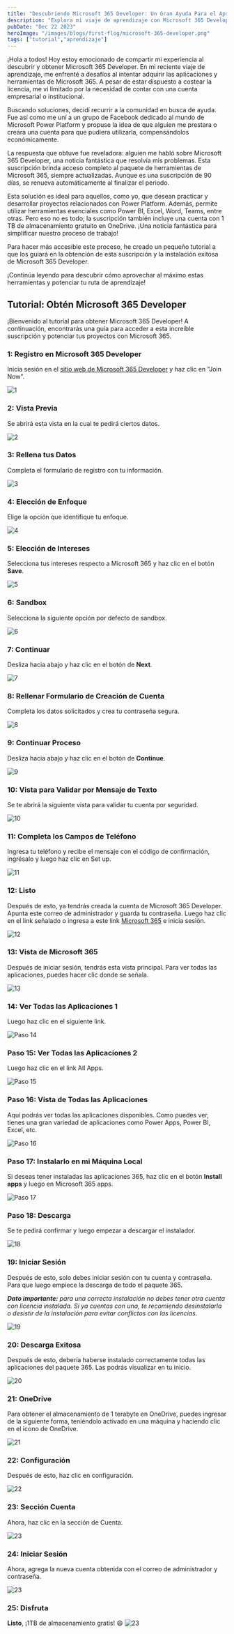 ```yaml
---
title: "Descubriendo Microsoft 365 Developer: Un Gran Ayuda Para el Aprendizaje"
description: "Explora mi viaje de aprendizaje con Microsoft 365 Developer y descubre cómo superar obstáculos para aprovechar al máximo esta plataforma de desarrollo."
pubDate: "Dec 22 2023"
heroImage: "/images/blogs/first-flog/microsoft-365-developer.png"
tags: ["tutorial","aprendizaje"]
---
```


¡Hola a todos! Hoy estoy emocionado de compartir mi experiencia al descubrir y obtener Microsoft 365 Developer. En mi reciente viaje de aprendizaje, me enfrenté a desafíos al intentar adquirir las aplicaciones y herramientas de Microsoft 365. A pesar de estar dispuesto a costear la licencia, me vi limitado por la necesidad de contar con una cuenta empresarial o institucional.

Buscando soluciones, decidí recurrir a la comunidad en busca de ayuda. Fue así como me uní a un grupo de Facebook dedicado al mundo de Microsoft Power Platform y propuse la idea de que alguien me prestara o creara una cuenta para que pudiera utilizarla, compensándolos económicamente.

La respuesta que obtuve fue reveladora: alguien me habló sobre Microsoft 365 Developer, una noticia fantástica que resolvía mis problemas. Esta suscripción brinda acceso completo al paquete de herramientas de Microsoft 365, siempre actualizadas. Aunque es una suscripción de 90 días, se renueva automáticamente al finalizar el periodo.

Esta solución es ideal para aquellos, como yo, que desean practicar y desarrollar proyectos relacionados con Power Platform. Además, permite utilizar herramientas esenciales como Power BI, Excel, Word, Teams, entre otras. Pero eso no es todo; la suscripción también incluye una cuenta con 1 TB de almacenamiento gratuito en OneDrive. ¡Una noticia fantástica para simplificar nuestro proceso de trabajo!

Para hacer más accesible este proceso, he creado un pequeño tutorial a que los guiará en la obtención de esta suscripción y la instalación exitosa de Microsoft 365 Developer.

¡Continúa leyendo para descubrir cómo aprovechar al máximo estas herramientas y potenciar tu ruta de aprendizaje!

## Tutorial: Obtén Microsoft 365 Developer

¡Bienvenido al tutorial para obtener Microsoft 365 Developer! A continuación, encontrarás una guía para acceder a esta increíble suscripción y potenciar tus proyectos con Microsoft 365.

### 1: Registro en Microsoft 365 Developer
Inicia sesión en el [sitio web de Microsoft 365 Developer](https://developer.microsoft.com/en-us/microsoft-365/dev-program) y haz clic en "Join Now".

![1](/images/blogs/first-flog/microsoft-365-developer-1.png)

### 2: Vista Previa
Se abrirá esta vista en la cual te pedirá ciertos datos.

![2](/images/blogs/first-flog/microsoft-365-developer-2.png)

### 3: Rellena tus Datos
Completa el formulario de registro con tu información.

![3](/images/blogs/first-flog/microsoft-365-developer-3.png)

### 4: Elección de Enfoque
Elige la opción que identifique tu enfoque.

![4](/images/blogs/first-flog/microsoft-365-developer-4.png)

### 5: Elección de Intereses
Selecciona tus intereses respecto a Microsoft 365 y haz clic en el botón **Save**.

![5](/images/blogs/first-flog/microsoft-365-developer-5.png)

### 6: Sandbox
Selecciona la siguiente opción por defecto de sandbox.

![6](/images/blogs/first-flog/microsoft-365-developer-6.png)

### 7: Continuar
Desliza hacia abajo y haz clic en el botón de **Next**.

![7](/images/blogs/first-flog/microsoft-365-developer-7.png)

### 8: Rellenar Formulario de Creación de Cuenta
Completa los datos solicitados y crea tu contraseña segura.

![8](/images/blogs/first-flog/microsoft-365-developer-8.png)

### 9: Continuar Proceso
Desliza hacia abajo y haz clic en el botón de **Continue**.

![9](/images/blogs/first-flog/microsoft-365-developer-9.png)

### 10: Vista para Validar por Mensaje de Texto
Se te abrirá la siguiente vista para validar tu cuenta por seguridad.

![10](/images/blogs/first-flog/microsoft-365-developer-10.png)

### 11: Completa los Campos de Teléfono
Ingresa tu teléfono y recibe el mensaje con el código de confirmación, ingrésalo y luego haz clic en Set up.

![11](/images/blogs/first-flog/microsoft-365-developer-11.png)

### 12: Listo
Después de esto, ya tendrás creada la cuenta de Microsoft 365 Developer. Apunta este correo de administrador y guarda tu contraseña. Luego haz clic en el link señalado o ingresa a este link [Microsoft 365](https://www.office.com/) e inicia sesión.

![12](/images/blogs/first-flog/microsoft-365-developer-12.png)

### 13: Vista de Microsoft 365
Después de iniciar sesión, tendrás esta vista principal. Para ver todas las aplicaciones, puedes hacer clic donde se señala.

![13](/images/blogs/first-flog/microsoft-365-developer-13.png)

### 14: Ver Todas las Aplicaciones 1
Luego haz clic en el siguiente link.

![Paso 14](/images/blogs/first-flog/microsoft-365-developer-14.png)

### Paso 15: Ver Todas las Aplicaciones 2
Luego haz clic en el link All Apps.

![Paso 15](/images/blogs/first-flog/microsoft-365-developer-15.png)

### Paso 16: Vista de Todas las Aplicaciones
Aquí podrás ver todas las aplicaciones disponibles. Como puedes ver, tienes una gran variedad de aplicaciones como Power Apps, Power BI, Excel, etc.

![Paso 16](/images/blogs/first-flog/microsoft-365-developer-16.png)

### Paso 17: Instalarlo en mi Máquina Local
Si deseas tener instaladas las aplicaciones 365, haz clic en el botón **Install apps** y luego en Microsoft 365 apps.

![Paso 17](/images/blogs/first-flog/microsoft-365-developer-17.png)

### Paso 18: Descarga
Se te pedirá confirmar y luego empezar a descargar el instalador.

![18](/images/blogs/first-flog/microsoft-365-developer-18.png)

### 19: Iniciar Sesión
Después de esto, solo debes iniciar sesión con tu cuenta y contraseña. Para que luego empiece la descarga de todo el paquete 365.

_**Dato importante:** para una correcta instalación no debes tener otra cuenta con licencia instalada. Si ya cuentas con una, te recomiendo desinstalarla o desistir de la instalación para evitar conflictos con las licencias._

![19](/images/blogs/first-flog/microsoft-365-developer-19.png)

### 20: Descarga Exitosa
Después de esto, debería haberse instalado correctamente todas las aplicaciones del paquete 365. Las podrás visualizar en tu inicio.

![20](/images/blogs/first-flog/microsoft-365-developer-20.png)

### 21: OneDrive
Para obtener el almacenamiento de 1 terabyte en OneDrive, puedes ingresar de la siguiente forma, teniéndolo activado en una máquina y haciendo clic en el icono de OneDrive.

![21](/images/blogs/first-flog/microsoft-365-developer-21.png)

### 22: Configuración
Después de esto, haz clic en configuración.

![22](/images/blogs/first-flog/microsoft-365-developer-22.png)

### 23: Sección Cuenta
Ahora, haz clic en la sección de Cuenta.

![23](/images/blogs/first-flog/microsoft-365-developer-23.png)

### 24: Iniciar Sesión
Ahora, agrega la nueva cuenta obtenida con el correo de administrador y contraseña.

![23](/images/blogs/first-flog/microsoft-365-developer-24.png)

### 25: Disfruta
**Listo**, ¡1TB de almacenamiento gratis! 😄
![23](/images/blogs/first-flog/microsoft-365-developer-25.png)
